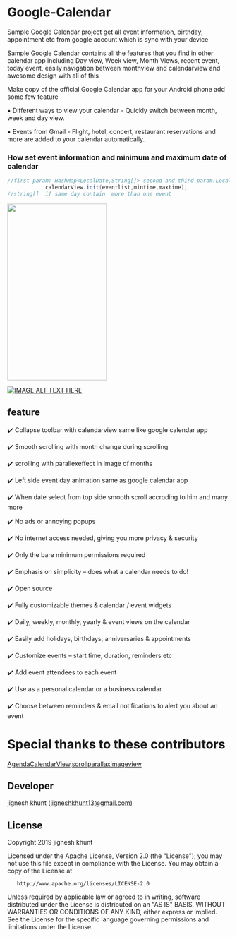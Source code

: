 # Google-Calendar

Sample Google Calendar project get all event information, birthday, appointment etc from google account which is sync with your device


Sample Google Calendar contains all the features that you find in other calendar app including Day view, Week view, Month Views, recent event, today event, easily navigation between monthview and calendarview and awesome design with all of this 

Make copy of the official Google Calendar app for your Android phone add some few feature

• Different ways to view your calendar - Quickly switch between month, week and day view.

• Events from Gmail - Flight, hotel, concert, restaurant reservations and more are added to your calendar automatically.

### How set event information and minimum and maximum date of calendar
```java
//first param: HashMap<LocalDate,String[]> second and third param:LocalDate
            calendarView.init(eventlist,mintime,maxtime);
//string[]  if same day contain  more than one event
```


<image src=/calendargi.gif
 width=225 height=400>
 
 
 [![IMAGE ALT TEXT HERE](/calendargi.gif)](https://www.youtube.com/watch?v=OV6SHoLu6c4)



 

 ## feature
✔️ Collapse toolbar with calendarview same like google calendar app

✔️ Smooth scrolling with month change during scrolling

✔️ scrolling with parallexeffect in image of months

✔️ Left side event day animation same as google calendar app

✔️ When date select from top side smooth scroll accroding to him and many more

✔️ No ads or annoying popups

✔️ No internet access needed, giving you more privacy & security

✔️ Only the bare minimum permissions required

✔️ Emphasis on simplicity – does what a calendar needs to do!

✔️ Open source

✔️ Fully customizable themes & calendar / event widgets

✔️ Daily, weekly, monthly, yearly & event views on the calendar

✔️ Easily add holidays, birthdays, anniversaries & appointments

✔️ Customize events – start time, duration, reminders etc

✔️ Add event attendees to each event

✔️ Use as a personal calendar or a business calendar

✔️ Choose between reminders & email notifications to alert you about an event



 
 # Special thanks to these contributors
[AgendaCalendarView](https://github.com/Tibolte/AgendaCalendarView),[scrollparallaximageview](https://github.com/gjiazhe/ScrollParallaxImageView)
 
##  Developer
  jignesh khunt
  (jigneshkhunt13@gmail.com)
  
  
## License
   Copyright 2019 jignesh khunt

   Licensed under the Apache License, Version 2.0 (the "License");
   you may not use this file except in compliance with the License.
   You may obtain a copy of the License at

       http://www.apache.org/licenses/LICENSE-2.0

   Unless required by applicable law or agreed to in writing, software
   distributed under the License is distributed on an "AS IS" BASIS,
   WITHOUT WARRANTIES OR CONDITIONS OF ANY KIND, either express or implied.
   See the License for the specific language governing permissions and
   limitations under the License.
